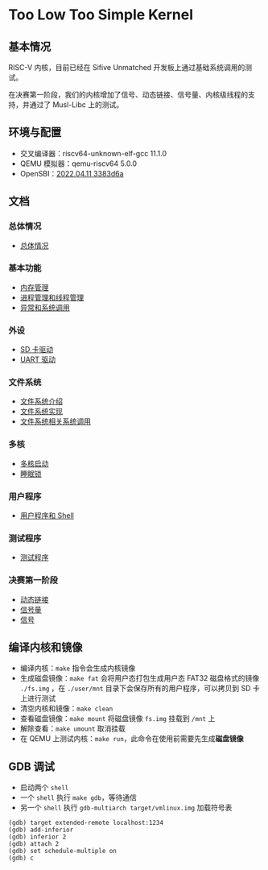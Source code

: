 # Too Low Too Simple Kernel

## 基本情况

RISC-V 内核，目前已经在 Sifive Unmatched 开发板上通过基础系统调用的测试。

在决赛第一阶段，我们的内核增加了信号、动态链接、信号量、内核级线程的支持，并通过了 Musl-Libc 上的测试。

## 环境与配置

* 交叉编译器：riscv64-unknown-elf-gcc 11.1.0
* QEMU 模拟器：qemu-riscv64 5.0.0
* OpenSBI：[2022.04.11 3383d6a](https://github.com/riscv-software-src/opensbi/commit/3383d6a4d1461bb029b21fa53417382e34ae4906)

## 文档

### 总体情况

* [总体情况](docs/global.md)

### 基本功能

* [内存管理](docs/memory.md)
* [进程管理和线程管理](docs/process.md)
* [异常和系统调用](docs/trap.md)

### 外设

* [SD 卡驱动](docs/sd.md)
* [UART 驱动](docs/uart.md)

### 文件系统

* [文件系统介绍](docs/fat-design.md)
* [文件系统实现](docs/fat-impl.md)
* [文件系统相关系统调用](docs/fat-syscall.md)

### 多核

* [多核启动](docs/multicore.md)
* [睡眠锁](docs/sleeplock.md)

### 用户程序

* [用户程序和 Shell](docs/shell.md)

### 测试程序

* [测试程序](docs/test.md)

### 决赛第一阶段

* [动态链接](docs/dynamic.md)
* [信号量](docs/futex.md)
* [信号](docs/signal.md)

## 编译内核和镜像

* 编译内核：`make` 指令会生成内核镜像
* 生成磁盘镜像：`make fat` 会将用户态打包生成用户态 FAT32 磁盘格式的镜像 `./fs.img` ，在 `./user/mnt` 目录下会保存所有的用户程序，可以拷贝到 SD 卡上进行测试
* 清空内核和镜像：`make clean`
* 查看磁盘镜像：`make mount` 将磁盘镜像 `fs.img` 挂载到 `/mnt` 上
* 解除查看：`make umount` 取消挂载
* 在 QEMU 上测试内核：`make run`，此命令在使用前需要先生成**磁盘镜像**

## GDB 调试

* 启动两个 `shell`
* 一个 `shell` 执行 `make gdb`，等待通信
* 另一个 `shell` 执行 `gdb-multiarch target/vmlinux.img` 加载符号表

```shell
(gdb) target extended-remote localhost:1234
(gdb) add-inferior
(gdb) inferior 2
(gdb) attach 2
(gdb) set schedule-multiple on
(gdb) c
```